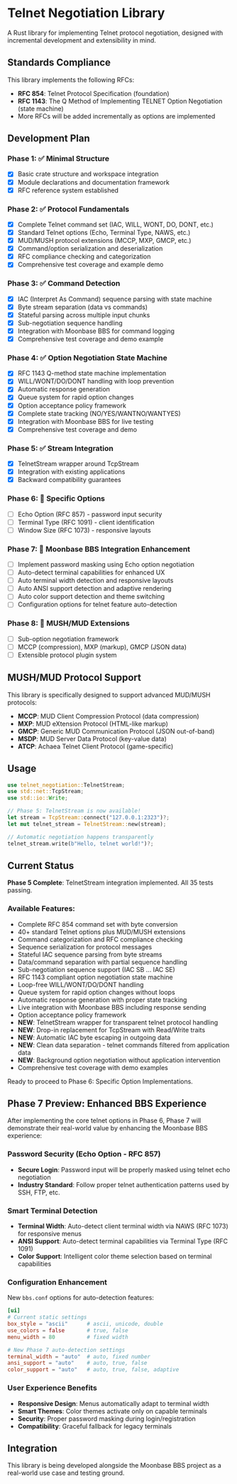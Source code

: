 # Telnet Negotiation Library

A Rust library for implementing Telnet protocol negotiation, designed with incremental development and extensibility in mind.

## Standards Compliance

This library implements the following RFCs:

- **RFC 854**: Telnet Protocol Specification (foundation)
- **RFC 1143**: The Q Method of Implementing TELNET Option Negotiation (state machine)
- More RFCs will be added incrementally as options are implemented

## Development Plan

### Phase 1: ✅ Minimal Structure
- [x] Basic crate structure and workspace integration
- [x] Module declarations and documentation framework
- [x] RFC reference system established

### Phase 2: ✅ Protocol Fundamentals  
- [x] Complete Telnet command set (IAC, WILL, WONT, DO, DONT, etc.)
- [x] Standard Telnet options (Echo, Terminal Type, NAWS, etc.)
- [x] MUD/MUSH protocol extensions (MCCP, MXP, GMCP, etc.)
- [x] Command/option serialization and deserialization
- [x] RFC compliance checking and categorization
- [x] Comprehensive test coverage and example demo

### Phase 3: ✅ Command Detection
- [x] IAC (Interpret As Command) sequence parsing with state machine
- [x] Byte stream separation (data vs commands)
- [x] Stateful parsing across multiple input chunks
- [x] Sub-negotiation sequence handling
- [x] Integration with Moonbase BBS for command logging
- [x] Comprehensive test coverage and demo example

### Phase 4: ✅ Option Negotiation State Machine  
- [x] RFC 1143 Q-method state machine implementation
- [x] WILL/WONT/DO/DONT handling with loop prevention
- [x] Automatic response generation
- [x] Queue system for rapid option changes
- [x] Option acceptance policy framework
- [x] Complete state tracking (NO/YES/WANTNO/WANTYES)
- [x] Integration with Moonbase BBS for live testing
- [x] Comprehensive test coverage and demo

### Phase 5: ✅ Stream Integration
- [x] TelnetStream wrapper around TcpStream
- [x] Integration with existing applications
- [x] Backward compatibility guarantees

### Phase 6: 🔄 Specific Options
- [ ] Echo Option (RFC 857) - password input security
- [ ] Terminal Type (RFC 1091) - client identification  
- [ ] Window Size (RFC 1073) - responsive layouts

### Phase 7: 🔄 Moonbase BBS Integration Enhancement
- [ ] Implement password masking using Echo option negotiation
- [ ] Auto-detect terminal capabilities for enhanced UX
- [ ] Auto terminal width detection and responsive layouts
- [ ] Auto ANSI support detection and adaptive rendering
- [ ] Auto color support detection and theme switching
- [ ] Configuration options for telnet feature auto-detection

### Phase 8: 🔄 MUSH/MUD Extensions
- [ ] Sub-option negotiation framework
- [ ] MCCP (compression), MXP (markup), GMCP (JSON data)
- [ ] Extensible protocol plugin system

## MUSH/MUD Protocol Support

This library is specifically designed to support advanced MUD/MUSH protocols:

- **MCCP**: MUD Client Compression Protocol (data compression)
- **MXP**: MUD eXtension Protocol (HTML-like markup)
- **GMCP**: Generic MUD Communication Protocol (JSON out-of-band)
- **MSDP**: MUD Server Data Protocol (key-value data)
- **ATCP**: Achaea Telnet Client Protocol (game-specific)

## Usage

```rust
use telnet_negotiation::TelnetStream;
use std::net::TcpStream;
use std::io::Write;

// Phase 5: TelnetStream is now available!
let stream = TcpStream::connect("127.0.0.1:2323")?;
let mut telnet_stream = TelnetStream::new(stream);

// Automatic negotiation happens transparently
telnet_stream.write(b"Hello, telnet world!")?;
```

## Current Status

**Phase 5 Complete**: TelnetStream integration implemented. All 35 tests passing.

### Available Features:
- Complete RFC 854 command set with byte conversion
- 40+ standard Telnet options plus MUD/MUSH extensions  
- Command categorization and RFC compliance checking
- Sequence serialization for protocol messages
- Stateful IAC sequence parsing from byte streams
- Data/command separation with partial sequence handling
- Sub-negotiation sequence support (IAC SB ... IAC SE)
- RFC 1143 compliant option negotiation state machine
- Loop-free WILL/WONT/DO/DONT handling
- Queue system for rapid option changes without loops
- Automatic response generation with proper state tracking
- Live integration with Moonbase BBS including response sending
- Option acceptance policy framework
- **NEW**: TelnetStream wrapper for transparent telnet protocol handling
- **NEW**: Drop-in replacement for TcpStream with Read/Write traits
- **NEW**: Automatic IAC byte escaping in outgoing data
- **NEW**: Clean data separation - telnet commands filtered from application data
- **NEW**: Background option negotiation without application intervention
- Comprehensive test coverage with demo examples

Ready to proceed to Phase 6: Specific Option Implementations.

## Phase 7 Preview: Enhanced BBS Experience

After implementing the core telnet options in Phase 6, Phase 7 will demonstrate their real-world value by enhancing the Moonbase BBS experience:

### Password Security (Echo Option - RFC 857)
- **Secure Login**: Password input will be properly masked using telnet echo negotiation
- **Industry Standard**: Follow proper telnet authentication patterns used by SSH, FTP, etc.

### Smart Terminal Detection  
- **Terminal Width**: Auto-detect client terminal width via NAWS (RFC 1073) for responsive menus
- **ANSI Support**: Auto-detect terminal capabilities via Terminal Type (RFC 1091)
- **Color Support**: Intelligent color theme selection based on terminal capabilities

### Configuration Enhancement
New `bbs.conf` options for auto-detection features:
```toml
[ui]
# Current static settings
box_style = "ascii"      # ascii, unicode, double
use_colors = false       # true, false
menu_width = 80          # fixed width

# New Phase 7 auto-detection settings  
terminal_width = "auto"  # auto, fixed number
ansi_support = "auto"    # auto, true, false
color_support = "auto"   # auto, true, false, adaptive
```

### User Experience Benefits
- **Responsive Design**: Menus automatically adapt to terminal width
- **Smart Themes**: Color themes activate only on capable terminals  
- **Security**: Proper password masking during login/registration
- **Compatibility**: Graceful fallback for legacy terminals

## Integration

This library is being developed alongside the Moonbase BBS project as a real-world use case and testing ground.
